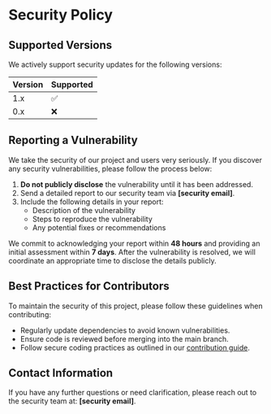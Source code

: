 # Security Policy

## Supported Versions
We actively support security updates for the following versions:

| Version | Supported          |
| ------- | ------------------ |
| 1.x     | :white_check_mark:  |
| 0.x     | :x:                |

## Reporting a Vulnerability

We take the security of our project and users very seriously. If you discover any security vulnerabilities, please follow the process below:

1. **Do not publicly disclose** the vulnerability until it has been addressed.
2. Send a detailed report to our security team via **[security email]**.
3. Include the following details in your report:
   - Description of the vulnerability
   - Steps to reproduce the vulnerability
   - Any potential fixes or recommendations

We commit to acknowledging your report within **48 hours** and providing an initial assessment within **7 days**. After the vulnerability is resolved, we will coordinate an appropriate time to disclose the details publicly.

## Best Practices for Contributors

To maintain the security of this project, please follow these guidelines when contributing:
- Regularly update dependencies to avoid known vulnerabilities.
- Ensure code is reviewed before merging into the main branch.
- Follow secure coding practices as outlined in our [contribution guide](CONTRIBUTING.md).

## Contact Information

If you have any further questions or need clarification, please reach out to the security team at: **[security email]**.
